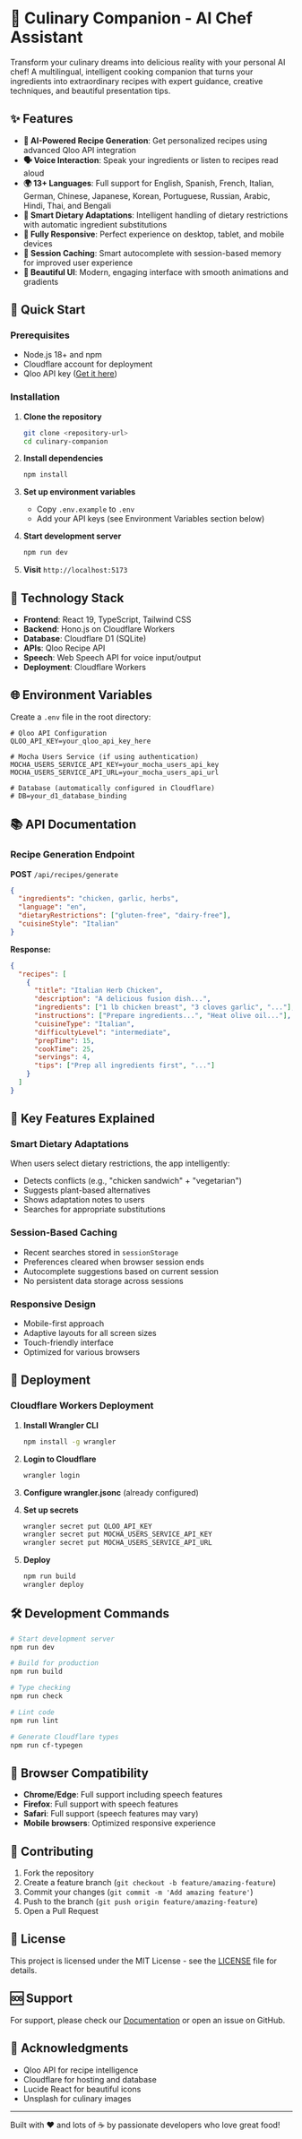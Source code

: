 ﻿# 🍳 Culinary Companion - AI Chef Assistant

Transform your culinary dreams into delicious reality with your personal AI chef! A multilingual, intelligent cooking companion that turns your ingredients into extraordinary recipes with expert guidance, creative techniques, and beautiful presentation tips.

## ✨ Features

- **🤖 AI-Powered Recipe Generation**: Get personalized recipes using advanced Qloo API integration
- **🗣️ Voice Interaction**: Speak your ingredients or listen to recipes read aloud
- **🌍 13+ Languages**: Full support for English, Spanish, French, Italian, German, Chinese, Japanese, Korean, Portuguese, Russian, Arabic, Hindi, Thai, and Bengali
- **🥗 Smart Dietary Adaptations**: Intelligent handling of dietary restrictions with automatic ingredient substitutions
- **📱 Fully Responsive**: Perfect experience on desktop, tablet, and mobile devices
- **💾 Session Caching**: Smart autocomplete with session-based memory for improved user experience
- **🎨 Beautiful UI**: Modern, engaging interface with smooth animations and gradients

## 🚀 Quick Start

### Prerequisites

- Node.js 18+ and npm
- Cloudflare account for deployment
- Qloo API key ([Get it here](https://docs.qloo.com/))

### Installation

1. **Clone the repository**
   ```bash
   git clone <repository-url>
   cd culinary-companion
   ```

2. **Install dependencies**
   ```bash
   npm install
   ```

3. **Set up environment variables**
   - Copy `.env.example` to `.env`
   - Add your API keys (see Environment Variables section below)

4. **Start development server**
   ```bash
   npm run dev
   ```

5. **Visit** `http://localhost:5173`

## 🔧 Technology Stack

- **Frontend**: React 19, TypeScript, Tailwind CSS
- **Backend**: Hono.js on Cloudflare Workers
- **Database**: Cloudflare D1 (SQLite)
- **APIs**: Qloo Recipe API
- **Speech**: Web Speech API for voice input/output
- **Deployment**: Cloudflare Workers

## 🌐 Environment Variables

Create a `.env` file in the root directory:

```env
# Qloo API Configuration
QLOO_API_KEY=your_qloo_api_key_here

# Mocha Users Service (if using authentication)
MOCHA_USERS_SERVICE_API_KEY=your_mocha_users_api_key
MOCHA_USERS_SERVICE_API_URL=your_mocha_users_api_url

# Database (automatically configured in Cloudflare)
# DB=your_d1_database_binding
```

## 📚 API Documentation

### Recipe Generation Endpoint

**POST** `/api/recipes/generate`

```json
{
  "ingredients": "chicken, garlic, herbs",
  "language": "en",
  "dietaryRestrictions": ["gluten-free", "dairy-free"],
  "cuisineStyle": "Italian"
}
```

**Response:**
```json
{
  "recipes": [
    {
      "title": "Italian Herb Chicken",
      "description": "A delicious fusion dish...",
      "ingredients": ["1 lb chicken breast", "3 cloves garlic", "..."],
      "instructions": ["Prepare ingredients...", "Heat olive oil..."],
      "cuisineType": "Italian",
      "difficultyLevel": "intermediate",
      "prepTime": 15,
      "cookTime": 25,
      "servings": 4,
      "tips": ["Prep all ingredients first", "..."]
    }
  ]
}
```

## 🎯 Key Features Explained

### Smart Dietary Adaptations
When users select dietary restrictions, the app intelligently:
- Detects conflicts (e.g., "chicken sandwich" + "vegetarian")
- Suggests plant-based alternatives
- Shows adaptation notes to users
- Searches for appropriate substitutions

### Session-Based Caching
- Recent searches stored in `sessionStorage`
- Preferences cleared when browser session ends
- Autocomplete suggestions based on current session
- No persistent data storage across sessions

### Responsive Design
- Mobile-first approach
- Adaptive layouts for all screen sizes
- Touch-friendly interface
- Optimized for various browsers

## 🚀 Deployment

### Cloudflare Workers Deployment

1. **Install Wrangler CLI**
   ```bash
   npm install -g wrangler
   ```

2. **Login to Cloudflare**
   ```bash
   wrangler login
   ```

3. **Configure wrangler.jsonc** (already configured)

4. **Set up secrets**
   ```bash
   wrangler secret put QLOO_API_KEY
   wrangler secret put MOCHA_USERS_SERVICE_API_KEY
   wrangler secret put MOCHA_USERS_SERVICE_API_URL
   ```

5. **Deploy**
   ```bash
   npm run build
   wrangler deploy
   ```

## 🛠️ Development Commands

```bash
# Start development server
npm run dev

# Build for production
npm run build

# Type checking
npm run check

# Lint code
npm run lint

# Generate Cloudflare types
npm run cf-typegen
```

## 📱 Browser Compatibility

- **Chrome/Edge**: Full support including speech features
- **Firefox**: Full support with speech features
- **Safari**: Full support (speech features may vary)
- **Mobile browsers**: Optimized responsive experience

## 🤝 Contributing

1. Fork the repository
2. Create a feature branch (`git checkout -b feature/amazing-feature`)
3. Commit your changes (`git commit -m 'Add amazing feature'`)
4. Push to the branch (`git push origin feature/amazing-feature`)
5. Open a Pull Request

## 📄 License

This project is licensed under the MIT License - see the [LICENSE](LICENSE) file for details.

## 🆘 Support

For support, please check our [Documentation](INSTALLATION.md) or open an issue on GitHub.

## 🙏 Acknowledgments

- Qloo API for recipe intelligence
- Cloudflare for hosting and database
- Lucide React for beautiful icons
- Unsplash for culinary images

---

Built with ❤️ and lots of ☕ by passionate developers who love great food!